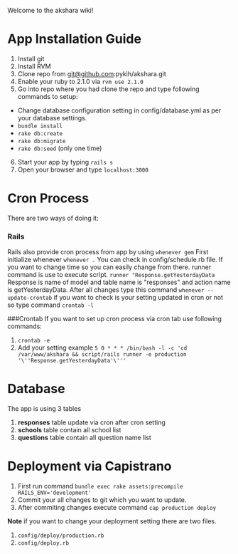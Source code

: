 Welcome to the akshara wiki!

App Installation Guide
========
  1. Install git
  2. Install RVM
  3. Clone repo from git@github.com:pykih/akshara.git
  4. Enable your ruby to 2.1.0 via `rvm use 2.1.0`
  5. Go into repo where you had clone the repo and type following commands to setup:
   * Change database configuration setting in config/database.yml as per your database settings.
   * `bundle install`
   * `rake db:create`
   * `rake db:migrate`
   * `rake db:seed` (only one time)

  6. Start your app by typing `rails s`
  7. Open your browser and type `localhost:3000`

Cron Process
======
There are two ways of doing it:

### Rails
Rails also provide cron process from app by using `whenever gem`
First initialize whenever `whenever .`
You can check in config/schedule.rb file. If you want to change time so you can easily change from there. runner command is use to execute script. `runner "Response.getYesterdayData` Response is name of model and table name is "responses" and action name is getYesterdayData. After all changes type this command `whenever --update-crontab` if you want to check is your setting updated in cron or not so type command `crontab -l`

###Crontab
If you want to set up cron process via cron tab use following commands:
  1. `crontab -e`
  2. Add your setting example `5 0 * * * /bin/bash -l -c 'cd /var/www/akshara && script/rails runner -e production '\''Response.getYesterdayData'\'''`

Database
======
The app is using 3 tables
  1. **responses** table update via cron after cron setting
  2. **schools** table contain all school list
  3. **questions** table contain all question name list

Deployment via Capistrano
======
  1. First run command `bundle exec rake assets:precompile RAILS_ENV='development'`
  2. Commit your all changes to git which you want to update.
  3. After commiting changes execute command `cap production deploy`

**Note** if you want to change your deployment setting there are two files. 
  1. `config/deploy/production.rb`
  2. `config/deploy.rb`

